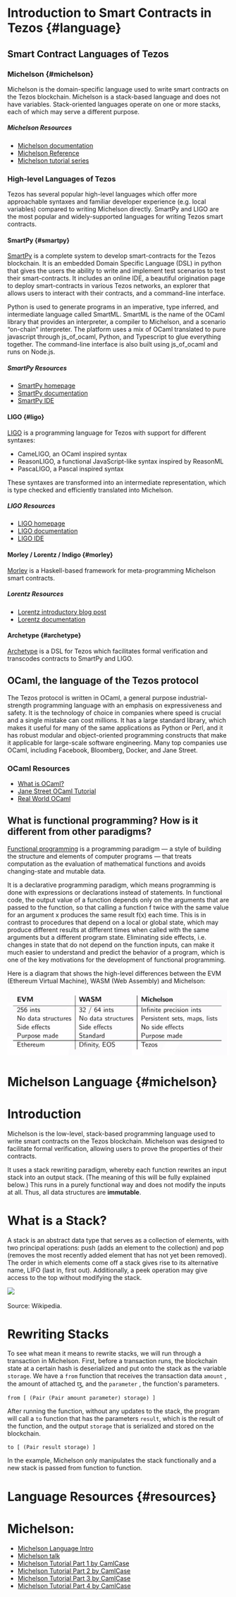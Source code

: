 # Introduction to Smart Contracts in Tezos {#language}

## Smart Contract Languages of Tezos

### **Michelson** {#michelson}

Michelson is the domain-specific language used to write smart contracts on the Tezos blockchain. Michelson is a stack-based language and does not have variables. Stack-oriented languages operate on one or more stacks, each of which may serve a different purpose. 

##### Michelson Resources
- [Michelson documentation](http://tezos.gitlab.io/007/michelson.html)
- [Michelson Reference](https://tezos.gitlab.io/michelson-reference/)
- [Michelson tutorial series](https://gitlab.com/camlcase-dev/michelson-tutorial/tree/master)

### **High-level Languages of Tezos**

Tezos has several popular high-level languages which offer more approachable syntaxes and familiar developer experience (e.g. local variables) compared to writing Michelson directly. SmartPy and LIGO are the most popular and widely-supported languages for writing Tezos smart contracts.

#### SmartPy {#smartpy}

[SmartPy](https://smartpy.io) is a complete system to develop smart-contracts for the Tezos blockchain. It is an embedded Domain Specific Language (DSL) in python that gives the users the ability to write and implement test scenarios to test their smart-contracts. It includes an online IDE, a beautiful origination page to deploy smart-contracts in various Tezos networks, an explorer that allows users to interact with their contracts, and a command-line interface.

Python is used to generate programs in an imperative, type inferred, and intermediate language called SmartML. SmartML is the name of the OCaml library that provides an interpreter, a compiler to Michelson, and a scenario “on-chain” interpreter. The platform uses a mix of OCaml translated to pure javascript through js_of_ocaml, Python, and Typescript to glue everything together. The command-line interface is also built using js_of_ocaml and runs on Node.js.

##### SmartPy Resources
- [SmartPy homepage](https://smartpy.io)
- [SmartPy documentation](https://smartpy.io/reference.html)
- [SmartPy IDE](https://smartpy.io/ide)

#### LIGO {#ligo}

[LIGO](https://ligolang.org) is a programming language for Tezos with support for different syntaxes:
- CameLIGO, an OCaml inspired syntax
- ReasonLIGO, a functional JavaScript-like syntax inspired by ReasonML
- PascaLIGO, a Pascal inspired syntax

These syntaxes are transformed into an intermediate representation, which is type checked and efficiently translated into Michelson.

##### LIGO Resources
- [LIGO homepage](https://ligolang.org/)
- [LIGO documentation](https://ligolang.org/docs/intro/introduction)
- [LIGO IDE](https://ide.ligolang.org/)

#### Morley / Lorentz / Indigo {#morley}

[Morley](https://hackage.haskell.org/package/morley) is a Haskell-based framework for meta-programming Michelson smart contracts.

##### Lorentz Resources
- [Lorentz introductory blog post](https://serokell.io/blog/lorentz-implementing-smart-contract-edsl-in-haskell)
- [Lorentz documentation](https://gitlab.com/morley-framework/morley/-/tree/1722a7ab667a407ce4ed225bb1e5bce8434bfe77/)

#### Archetype {#archetype}

[Archetype](https://archetype-lang.org) is a DSL for Tezos which facilitates formal verification and transcodes contracts to SmartPy and LIGO. 

## **OCaml, the language of the Tezos protocol**

The Tezos protocol is written in OCaml, a general purpose industrial-strength programming language with an emphasis on expressiveness and safety. It is the technology of choice in companies where speed is crucial and a single mistake can cost millions. It has a large standard library, which makes it useful for many of the same applications as Python or Perl, and it has robust modular and object-oriented programming constructs that make it applicable for large-scale software engineering. Many top companies use OCaml, including Facebook, Bloomberg, Docker, and Jane Street.

### OCaml Resources

- [What is OCaml?](https://ocaml.org/learn/description.html)
- [Jane Street OCaml Tutorial](https://github.com/janestreet/learn-ocaml-workshop)
- [Real World OCaml](https://realworldocaml.org/)

## **What is functional programming? How is it different from other paradigms?**

[Functional programming](https://en.wikipedia.org/wiki/Functional_programming) is a programming paradigm — a style of building the structure and elements of computer programs — that treats computation as the evaluation of mathematical functions and avoids changing-state and mutable data.

It is a declarative programming paradigm, which means programming is done with expressions or declarations instead of statements. In functional code, the output value of a function depends only on the arguments that are passed to the function, so that calling a function f twice with the same value for an argument x produces the same result f(x) each time. This is in contrast to procedures that depend on a local or global state, which may produce different results at different times when called with the same arguments but a different program state. Eliminating side effects, i.e. changes in state that do not depend on the function inputs, can make it much easier to understand and predict the behavior of a program, which is one of the key motivations for the development of functional programming.

Here is a diagram that shows the high-level differences between the EVM (Ethereum Virtual Machine), WASM (Web Assembly) and Michelson:

![](../img/languages.png)

# Michelson Language {#michelson}

# Introduction

Michelson is the low-level, stack-based programming language used to write smart contracts on the Tezos blockchain. Michelson was designed to facilitate formal verification, allowing users to prove the properties of their contracts.

It uses a stack rewriting paradigm, whereby each function rewrites an input stack into an output stack. (The meaning of this will be fully explained below.) This runs in a purely functional way and does not modify the inputs at all. Thus, all data structures are **immutable**.

# What is a Stack?

A stack is an abstract data type that serves as a collection of elements, with two principal operations: push (adds an element to the collection) and pop (removes the most recently added element that has not yet been removed). The order in which elements come off a stack gives rise to its alternative name, LIFO (last in, first out). Additionally, a peek operation may give access to the top without modifying the stack.

![](https://upload.wikimedia.org/wikipedia/commons/9/9f/Stack_data_structure.gif)

Source: Wikipedia.

# Rewriting Stacks

To see what mean it means to rewrite stacks, we will run through a transaction in Michelson. First, before a transaction runs, the blockchain state at a certain hash is deserialized and put onto the stack as the variable `storage`. We have a `from` function that receives the transaction data `amount` , the amount of attached ꜩ, and the `parameter` , the function's parameters.

    from [ (Pair (Pair amount parameter) storage) ]

After running the function, without any updates to the stack, the program will call a `to` function that has the parameters `result`, which is the result of the function, and the output `storage` that is serialized and stored on the blockchain.

    to [ (Pair result storage) ]

In the example, Michelson only manipulates the stack functionally and a new stack is passed from function to function. 

# Language Resources {#resources}

# Michelson:

- [Michelson Language Intro](https://tezos.gitlab.io/007/michelson.html)
- [Michelson talk](https://www.youtube.com/watch?v=4oG4Ead74xA)
- [Michelson Tutorial Part 1 by CamlCase](https://gitlab.com/camlcase-dev/michelson-tutorial/tree/master/01)
- [Michelson Tutorial Part 2 by CamlCase](https://gitlab.com/camlcase-dev/michelson-tutorial/tree/master/02)
- [Michelson Tutorial Part 3 by CamlCase](https://gitlab.com/camlcase-dev/michelson-tutorial/tree/master/03)
- [Michelson Tutorial Part 4 by CamlCase](https://gitlab.com/camlcase-dev/michelson-tutorial/tree/master/04)
